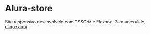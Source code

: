 # Alura-store
Site responsivo desenvolvido com CSSGrid e Flexbox. Para acessá-lo, <a href="https://raphael-ramalho.github.io/Alura-store/">clique aqui</a>.
